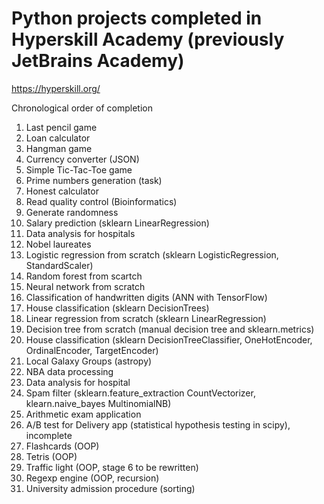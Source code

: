 # Python projects completed in Hyperskill Academy (previously JetBrains Academy)
<https://hyperskill.org/>

Chronological order of completion
1) Last pencil game
2) Loan calculator
3) Hangman game
4) Currency converter (JSON)
5) Simple Tic-Tac-Toe game
6) Prime numbers generation (task)
7) Honest calculator
8) Read quality control (Bioinformatics)
9) Generate randomness
10) Salary prediction (sklearn LinearRegression)
11) Data analysis for hospitals
12) Nobel laureates
13) Logistic regression from scratch (sklearn LogisticRegression, StandardScaler)
14) Random forest from scartch
15) Neural network from scratch
16) Classification of handwritten digits (ANN with TensorFlow)
17) House classification (sklearn DecisionTrees)
18) Linear regression from scratch (sklearn LinearRegression)
19) Decision tree from scratch (manual decision tree and sklearn.metrics)
20) House classification (sklearn DecisionTreeClassifier, OneHotEncoder, OrdinalEncoder, TargetEncoder)
21) Local Galaxy Groups (astropy)
22) NBA data processing
23) Data analysis for hospital
24) Spam filter (sklearn.feature_extraction CountVectorizer, klearn.naive_bayes MultinomialNB)
26) Arithmetic exam application
27) A/B test for Delivery app (statistical hypothesis testing in scipy), incomplete
28) Flashcards (OOP)
29) Tetris (OOP)
30) Traffic light (OOP, stage 6 to be rewritten)
31) Regexp engine (OOP, recursion)
32) University admission procedure (sorting)
